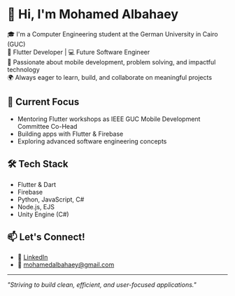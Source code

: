 # 👋 Hi, I'm Mohamed Albahaey

🎓 I'm a Computer Engineering student at the German University in Cairo (GUC)  
📱 Flutter Developer | 💻 Future Software Engineer  
🚀 Passionate about mobile development, problem solving, and impactful technology  
🌍 Always eager to learn, build, and collaborate on meaningful projects  

## 🚧 Current Focus
- Mentoring Flutter workshops as IEEE GUC Mobile Development Committee Co-Head
- Building apps with Flutter & Firebase
- Exploring advanced software engineering concepts

## 🛠 Tech Stack
- Flutter & Dart  
- Firebase  
- Python, JavaScript, C#  
- Node.js, EJS  
- Unity Engine (C#)

## 📫 Let's Connect!
- 💼 [LinkedIn](https://www.linkedin.com/in/mohamedalbahaey/)
- 📧 mohamedalbahaey@gmail.com

---

_"Striving to build clean, efficient, and user-focused applications."_
